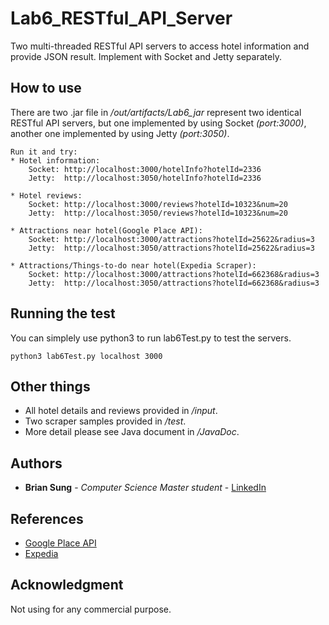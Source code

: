 # Lab6_RESTful_API_Server

Two multi-threaded RESTful API servers to access hotel information and provide JSON result. Implement with Socket and Jetty separately.

## How to use

There are two .jar file in */out/artifacts/Lab6_jar* represent two identical RESTful API servers, but one implemented by using Socket *(port:3000)*, another one implemented by using Jetty *(port:3050)*.

```
Run it and try:
* Hotel information:
	Socket:	http://localhost:3000/hotelInfo?hotelId=2336
	Jetty:	http://localhost:3050/hotelInfo?hotelId=2336

* Hotel reviews:
	Socket:	http://localhost:3000/reviews?hotelId=10323&num=20
	Jetty:	http://localhost:3050/reviews?hotelId=10323&num=20

* Attractions near hotel(Google Place API):
	Socket:	http://localhost:3000/attractions?hotelId=25622&radius=3
	Jetty:	http://localhost:3050/attractions?hotelId=25622&radius=3

* Attractions/Things-to-do near hotel(Expedia Scraper):
	Socket:	http://localhost:3000/attractions?hotelId=662368&radius=3
	Jetty:	http://localhost:3050/attractions?hotelId=662368&radius=3
```

## Running the test

You can simplely use python3 to run lab6Test.py to test the servers.
```
python3 lab6Test.py localhost 3000
```

## Other things

* All hotel details and reviews provided in */input*.
* Two scraper samples provided in */test*.
* More detail please see Java document in */JavaDoc*.

## Authors

* **Brian Sung** - *Computer Science Master student* - [LinkedIn](https://www.linkedin.com/in/brianisadog/)

## References
* [Google Place API](https://developers.google.com/places/web-service/search)
* [Expedia](https://www.expedia.com/Activities)

## Acknowledgment

Not using for any commercial purpose. 